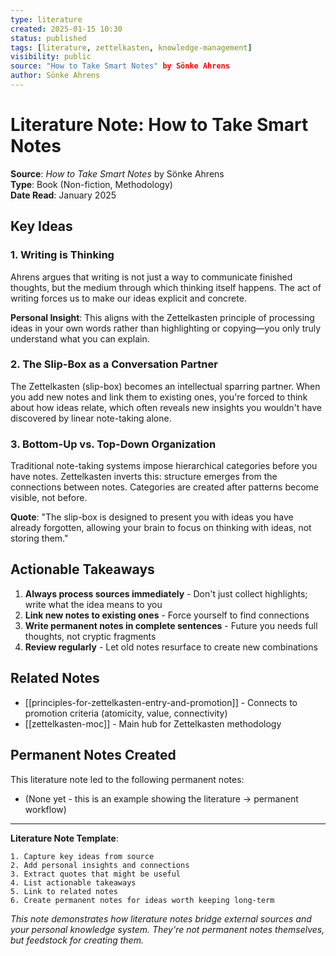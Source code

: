 ```yaml
---
type: literature
created: 2025-01-15 10:30
status: published
tags: [literature, zettelkasten, knowledge-management]
visibility: public
source: "How to Take Smart Notes" by Sönke Ahrens
author: Sönke Ahrens
---
```


# Literature Note: How to Take Smart Notes

**Source**: *How to Take Smart Notes* by Sönke Ahrens  
**Type**: Book (Non-fiction, Methodology)  
**Date Read**: January 2025

## Key Ideas

### 1. Writing is Thinking

Ahrens argues that writing is not just a way to communicate finished thoughts, but the medium through which thinking itself happens. The act of writing forces us to make our ideas explicit and concrete.

**Personal Insight**: This aligns with the Zettelkasten principle of processing ideas in your own words rather than highlighting or copying—you only truly understand what you can explain.

### 2. The Slip-Box as a Conversation Partner

The Zettelkasten (slip-box) becomes an intellectual sparring partner. When you add new notes and link them to existing ones, you're forced to think about how ideas relate, which often reveals new insights you wouldn't have discovered by linear note-taking alone.

### 3. Bottom-Up vs. Top-Down Organization

Traditional note-taking systems impose hierarchical categories before you have notes. Zettelkasten inverts this: structure emerges from the connections between notes. Categories are created after patterns become visible, not before.

**Quote**: "The slip-box is designed to present you with ideas you have already forgotten, allowing your brain to focus on thinking with ideas, not storing them."

## Actionable Takeaways

1. **Always process sources immediately** - Don't just collect highlights; write what the idea means to you
2. **Link new notes to existing ones** - Force yourself to find connections
3. **Write permanent notes in complete sentences** - Future you needs full thoughts, not cryptic fragments
4. **Review regularly** - Let old notes resurface to create new combinations

## Related Notes

- [[principles-for-zettelkasten-entry-and-promotion]] - Connects to promotion criteria (atomicity, value, connectivity)
- [[zettelkasten-moc]] - Main hub for Zettelkasten methodology

## Permanent Notes Created

This literature note led to the following permanent notes:
- (None yet - this is an example showing the literature → permanent workflow)

---

**Literature Note Template**:
```
1. Capture key ideas from source
2. Add personal insights and connections
3. Extract quotes that might be useful
4. List actionable takeaways
5. Link to related notes
6. Create permanent notes for ideas worth keeping long-term
```

*This note demonstrates how literature notes bridge external sources and your personal knowledge system. They're not permanent notes themselves, but feedstock for creating them.*

